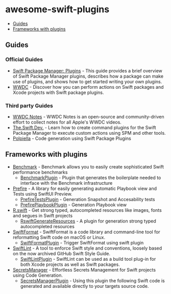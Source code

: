 # awesome-swift-plugins

- [Guides](#guides)
- [Frameworks with plugins](#frameworks-with-plugins)

## Guides

### Official Guides

* [Swift Package Manager: Plugins](https://github.com/apple/swift-package-manager/blob/main/Documentation/Plugins.md#getting-started-with-plugins) - This guide provides a brief overview of Swift Package Manager plugins, describes how a package can make use of plugins, and shows how to get started writing your own plugins.
* [WWDC](https://developer.apple.com/videos/play/wwdc2022/110359) - Discover how you can perform actions on Swift packages and Xcode projects with Swift package plugins.

### Third party Guides
* [WWDC Notes](https://www.wwdcnotes.com/notes/wwdc22/110359/) - WWDC Notes is an open-source and community-driven effort to collect notes for all Apple's WWDC videos.
* [The.Swift.Dev.](https://theswiftdev.com/beginners-guide-to-swift-package-manager-command-plugins/) - Learn how to create command plugins for the Swift Package Manager to execute custom actions using SPM and other tools.
* [Polpiella](https://www.polpiella.dev/code-generation-using-swift-package-plugins/) - Code generation using Swift Package Plugins

## Frameworks with plugins

* [Benchmark](https://github.com/ordo-one/package-benchmark) - Benchmark allows you to easily create sophisticated Swift performance benchmarks
  * [BenchmarkPlugin](https://github.com/ordo-one/package-benchmark) - Plugin that generates the boilerplate needed to interface with the Benchmark infrastructure
* [Prefire](https://github.com/BarredEwe/Prefire) - A library for easily generating automatic Playbook view and Tests using SwiftUI Preview.
  * [PrefireTestsPlugin](https://github.com/BarredEwe/Prefire#swift-package-plugin) - Generation Snapshot and Accesability tests
  * [PrefirePlaybookPlugin](https://github.com/BarredEwe/Prefire#swift-package-plugin) - Generation Playbook view
* [R.swift](https://github.com/mac-cain13/R.swift) - Get strong typed, autocompleted resources like images, fonts and segues in Swift projects
  * [RswiftGenerateResources](https://github.com/mac-cain13/R.swift#packageswift-based-spm-project) - A plugin for generation strong typed autocompleted resources
* [SwiftFormat](https://github.com/nicklockwood/SwiftFormat) - SwiftFormat is a code library and command-line tool for reformatting Swift code on macOS or Linux.
  *  [SwiftFormatPlugin](https://github.com/nicklockwood/SwiftFormat#swift-package-manager-plugin) - Trigger SwiftFormat using swift plugin
* [SwiftLint](https://github.com/realm/SwiftLint) - A tool to enforce Swift style and conventions, loosely based on the now archived GitHub Swift Style Guide.
  * [SwiftLintPlugin](https://github.com/realm/SwiftLint#plug-in-support) - SwiftLint can be used as a build tool plug-in for both Xcode projects as well as Swift packages.
* [SecretsManager](https://github.com/vdka/SecretsManager) - Effortless Secrets Management for Swift projects using Code Generation.
  * [SecretsManagerPlugin](https://github.com/vdka/SecretsManager) - Using this plugin the following Swift code is generated and available directly to your targets source code.

